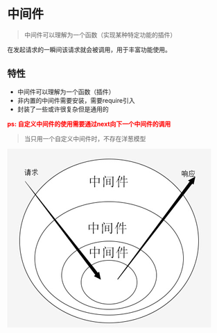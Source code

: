 # 中间件

> 中间件可以理解为一个函数（实现某种特定功能的插件）

在发起请求的一瞬间该请求就会被调用，用于丰富功能使用。

## 特性

* 中间件可以理解为一个函数（插件）
* 非内置的中间件需要安装，需要require引入
* 封装了一些或许很复杂但是通用的

**<font color="red">ps: 自定义中间件的使用需要通过next向下一个中间件的调用</font>**

> 当只用一个自定义中间件时，不存在洋葱模型

![](./img/洋葱模型.png)

